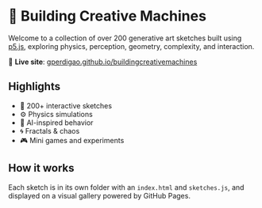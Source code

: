 # 🎨 Building Creative Machines

Welcome to a collection of over 200 generative art sketches built using [p5.js](https://p5js.org), exploring physics, perception, geometry, complexity, and interaction.

🚀 **Live site**: [gperdigao.github.io/buildingcreativemachines](https://gperdigao.github.io/buildingcreativemachines)

## Highlights

- 🌌 200+ interactive sketches
- ⚙️ Physics simulations
- 🧠 AI-inspired behavior
- 🌀 Fractals & chaos
- 🎮 Mini games and experiments

## How it works

Each sketch is in its own folder with an `index.html` and `sketches.js`, and displayed on a visual gallery powered by GitHub Pages.
